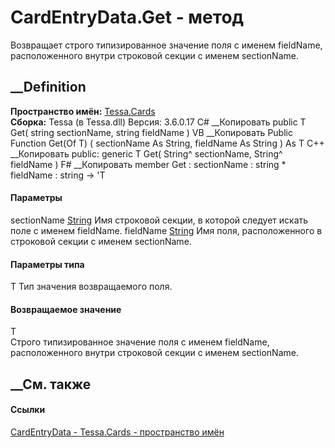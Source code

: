 # CardEntryData.Get<T> \- метод
Возвращает строго типизированное значение поля с именем fieldName,
расположенного внутри строковой секции с именем sectionName.
## __Definition
 **Пространство имён:** [Tessa.Cards](N_Tessa_Cards.htm)  
 **Сборка:** Tessa (в Tessa.dll) Версия: 3.6.0.17
C# __Копировать
     public T Get<T>(
    	string sectionName,
    	string fieldName
    )
VB __Копировать
     Public Function Get(Of T) ( 
    	sectionName As String,
    	fieldName As String
    ) As T
C++ __Копировать
     public:
    generic<typename T>
    T Get(
    	String^ sectionName, 
    	String^ fieldName
    )
F# __Копировать
     member Get : 
            sectionName : string * 
            fieldName : string -> 'T 
#### Параметры
sectionName [String](https://learn.microsoft.com/dotnet/api/system.string)
     Имя строковой секции, в которой следует искать поле с именем fieldName. 
fieldName [String](https://learn.microsoft.com/dotnet/api/system.string)
     Имя поля, расположенного в строковой секции с именем sectionName. 
#### Параметры типа
T
    Тип значения возвращаемого поля.
#### Возвращаемое значение
T  
Строго типизированное значение поля с именем fieldName, расположенного внутри
строковой секции с именем sectionName.
## __См. также
#### Ссылки
[CardEntryData - ](T_Tessa_Cards_CardEntryData.htm)
[Tessa.Cards - пространство имён](N_Tessa_Cards.htm)
